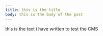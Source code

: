 ```yaml
---
title: this is the title
body: this is the body of the post
---
```


this is the text i have written to test the CMS